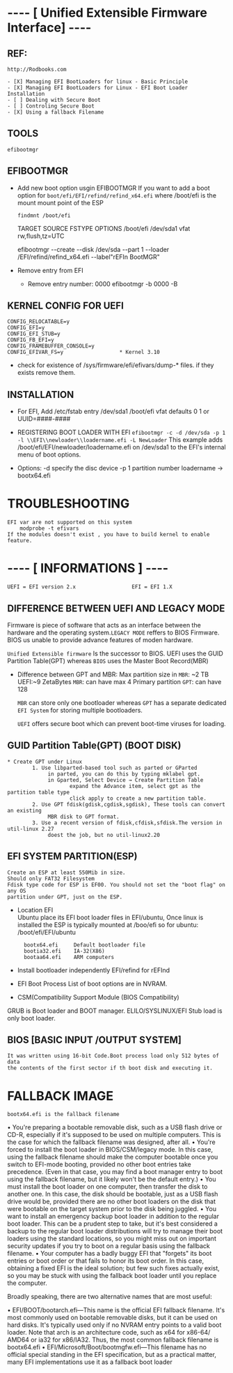 # ---- [ Unified Extensible Firmware Interface] ----

## REF:

	http://Rodbooks.com

	- [X] Managing EFI BootLoaders for linux - Basic Principle
	- [X] Managing EFI BootLoaders for Linux - EFI Boot Loader Installation
	- [ ] Dealing with Secure Boot
	- [ ] Controling Secure Boot
	- [X] Using a fallback Filename

## TOOLS
	efibootmgr

## EFIBOOTMGR
  * Add new boot option usgin EFIBOOTMGR
	If you want to add a boot option for `boot/efi/EFI/refind/refind_x64.efi`
	where /boot/efi is the mount mount point of the ESP
		
	`findmnt /boot/efi`

	TARGET 			SOURCE 			FSTYPE			OPTIONS
	/boot/efi		/dev/sda1		vfat				rw,flush,tz=UTC

	efibootmgr --create --disk /dev/sda --part 1 --loader /EFI/refind/refind_x64.efi 
						--label"rEFIn BootMGR"

  * Remove entry from EFI
	- Remove entry number: 0000
        	efibootmgr -b 0000 -B
			
## KERNEL CONFIG FOR UEFI
	CONFIG_RELOCATABLE=y
	CONFIG_EFI=y
	CONFIG_EFI_STUB=y
	CONFIG_FB_EFI=y
	CONFIG_FRAMEBUFFER_CONSOLE=y
	CONFIG_EFIVAR_FS=y					* Kernel 3.10

* check for existence of /sys/firmware/efi/efivars/dump-* files. 
	if they exists remove them.

## INSTALLATION
* For EFI, Add /etc/fstab entry
	/dev/sda1	/boot/efi		vfat		defaults		0		1
or		UUID=####-####

* REGISTERING BOOT LOADER WITH EFI
		`efibootmgr -c -d /dev/sda -p 1 -l \\EFI\\newloader\\loadername.efi -L NewLoader`
	This example adds /boot/efi/EFI/newloader/loadername.efi on /dev/sda1 to the EFI's
	internal menu of boot options.

* Options: -d specify the disc device -p 1 partition number loadername → bootx64.efi
	
# TROUBLESHOOTING
	EFI var are not supported on this system
		modprobe -t efivars
	If the modules doesn't exist , you have to build kernel to enable feature.
	
# ---- [ INFORMATIONS ] ----
	UEFI = EFI version 2.x 					EFI = EFI 1.X

## DIFFERENCE BETWEEN UEFI AND LEGACY MODE
   Firmware is piece of software that acts as an interface between 
   the hardware and the operating system.`LEGACY MODE` reffers to
   BIOS Firmware. BIOS us unable to provide advance features of moden hardware.

   `Unified Extensible firmware`
      Is the successor to BIOS. UEFI uses the GUID Partition Table(GPT)
      whereas `BIOS` uses the Master Boot Record(MBR)

   * Difference between GPT and MBR:
       Max partition size in `MBR`: ~2 TB UEFI:~9 ZetaBytes
       `MBR`: can have max 4 Primary partition `GPT`: can have 128

       `MBR` can store only one bootloader whereas `GPT` has a 
       separate dedicated `EFI System` for storing multiple bootloaders.

       `UEFI` offers secure boot which can prevent boot-time viruses for
       loading.

## GUID Partition Table(GPT) (BOOT DISK)
	* Create GPT under Linux
			1. Use libparted-based tool such as parted or GParted
				 in parted, you can do this by typing mklabel gpt.
				 in Gparted, Select Device → Create Partition Table 
						expand the Advance item, select gpt as the partition table type
						click apply to create a new partition table.
			2. Use GPT fdisk(gdisk,cgdisk,sgdisk), These tools can convert an existing
				 MBR disk to GPT format.
			3. Use a recent version of fdisk,cfdisk,sfdisk.The version in util-linux 2.27 
				 doest the job, but no util-linux2.20

## EFI SYSTEM PARTITION(ESP) 
	Create an ESP at least 550Mib in size.
	Should only FAT32 Filesystem 
	Fdisk type code for ESP is EF00. You should not set the "boot flag" on any OS
	partition under GPT, just on the ESP.

* Location EFI 	
	Ubuntu place its EFI boot loader files in EFI/ubuntu,
	Once linux is installed the ESP is typically mounted at /boo/efi
	so for ubuntu: /boot/efi/EFI/ubuntu

		bootx64.efi		Default bootloader file
		bootia32.efi	IA-32(X86)
		bootaa64.efi	ARM computers

* Install bootloader independently
	EFI/refind for rEFInd

* EFI Boot Process
		List of boot options are in NVRAM.

* CSM(Compatibility Support Module (BIOS Compatibility)
	
GRUB is Boot loader and BOOT manager.
ELILO/SYSLINUX/EFI Stub load is only boot loader.

## BIOS [BASIC INPUT /OUTPUT SYSTEM]
	It was written using 16-bit Code.Boot process load only 512 bytes of data
	the contents of the first sector if th boot disk and executing it.
	

# FALLBACK IMAGE
	bootx64.efi is the fallback filename


  • You're preparing a bootable removable disk, such as a USB flash drive or CD-R, 
		especially if it's supposed to be used on multiple computers. This is the case 
		for which the fallback filename was designed, after all.
	• You're forced to install the boot loader in BIOS/CSM/legacy mode. In this case, using the fallback
    filename should make the computer bootable once you switch to EFI-mode booting, provided no other
    boot entries take precedence. (Even in that case, you may find a boot manager entry to boot using the
    fallback filename, but it likely won't be the default entry.)
  • You must install the boot loader on one computer, then transfer the disk to another one. In this
    case, the disk should be bootable, just as a USB flash drive would be, provided there are no other
    boot loaders on the disk that were bootable on the target system prior to the disk being juggled.
  • You want to install an emergency backup boot loader in addition to the regular boot loader. This can
    be a prudent step to take, but it's best considered a backup to the regular boot loader
    distributions will try to manage their boot loaders using the standard locations, so you might miss
    out on important security updates if you try to boot on a regular basis using the fallback filename.
  • Your computer has a badly buggy EFI that "forgets" its boot entries or boot order or that fails to
    honor its boot order. In this case, obtaining a fixed EFI is the ideal solution; but few such fixes
    actually exist, so you may be stuck with using the fallback boot loader until you replace the
    computer.

Broadly speaking, there are two alternative names that are most useful:

  • EFI/BOOT/bootarch.efi—This name is the official EFI fallback filename. It's most commonly used on
    bootable removable disks, but it can be used on hard disks. It's typically used only if no NVRAM
    entry points to a valid boot loader. Note that arch is an architecture code, such as x64 for x86-64/
    AMD64 or ia32 for x86/IA32. Thus, the most common fallback filename is bootx64.efi
  • EFI/Microsoft/Boot/bootmgfw.efi—This filename has no official special standing in the EFI
    specification, but as a practical matter, many EFI implementations use it as a fallback boot loader
	
